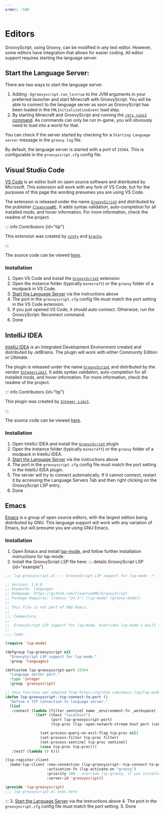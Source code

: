 ```yaml
---
order: -500
---
```


# Editors

GroovyScript, using Groovy, can be modified in any text editor.
However, some editors have integration that allows for easier coding.
All editor support requires starting the language server.


## Start the Language Server:

There are two ways to start the language server.

1. Adding `-Dgroovyscript.run_ls=true` to the JVM arguments in your preferred launcher and start Minecraft with GroovyScript.
  You will be able to connect to the language server as soon as GroovyScript has been loaded in the `FMLInitializationEvent` load step.
2. By starting Minecraft and GroovyScript and running the [`/grs runLS` command](../minecraft/commands/index.md#language-server).
  As commands can only be run in-game, you will obviously need to load into a world for that.

You can check if the server started by checking for a `Starting Language server` message in the `groovy.log` file.

By default, the language server is started with a port of `25564`. This is configurable in the `groovyscript.cfg` config file.


## Visual Studio Code

[VS Code](https://code.visualstudio.com/) is an editor built on open source software and distributed by Microsoft.
This extension will work with any fork of VS Code, but for the purposes of this page the wording presumes you are using VS Code.

The extension is released under the name [`GroovyScript`](https://marketplace.visualstudio.com/items?itemName=CleanroomMC.groovyscript&ssr=false#overview)
and distributed by the publisher [`CleanroomMC`](https://marketplace.visualstudio.com/publishers/CleanroomMC).
It adds syntax validation, auto-completion for all installed mods, and hover information.
For more information, check the readme of the project.

::: info Contributors {id="tip"}

This extension was created by [`zznty`](https://github.com/zznty) and [`brachy`](https://github.com/brachy84).

:::

The source code can be viewed [here](https://github.com/CleanroomMC/GroovyScript/tree/master/editors/vscode).


### Installation

1. Open VS Code and install the [`GroovyScript`](https://marketplace.visualstudio.com/items?itemName=CleanroomMC.groovyscript&ssr=false#overview) extension
2. Open the instance folder (typically `minecraft`) or the `groovy` folder of a modpack in VS Code.
3. [Start the Language Server](#start-the-language-server) via the instructions above
4. The port in the `groovyscript.cfg` config file must match the port setting in the VS Code extension.
5. If you just opened VS Code, it should auto connect. Otherwise, run the GroovyScript: Reconnect command.
6. Done


## IntelliJ IDEA

[IntelliJ IDEA](https://www.jetbrains.com/idea/) is an Integrated Development Environment created and distributed by JetBrains.
The plugin will work with either Community Edition or Ultimate.

The plugin is released under the name [`GroovyScript`](https://plugins.jetbrains.com/plugin/25915-groovyscript)
and distributed by the vendor [`IntegerLimit`](https://plugins.jetbrains.com/vendor/integerlimit).
It adds syntax validation, auto-completion for all installed mods, and hover information.
For more information, check the readme of the project.

::: info Contributors {id="tip"}

This plugin was created by [`Integer Limit`](https://github.com/IntegerLimit).

:::

The source code can be viewed [here](https://github.com/IntegerLimit/GroovyScriptPlugin).


### Installation

1. Open IntelliJ IDEA and install the [`GroovyScript`](https://plugins.jetbrains.com/plugin/25915-groovyscript) plugin
2. Open the instance folder (typically `minecraft`) or the `groovy` folder of a modpack in IntelliJ IDEA.
3. [Start the Language Server](#start-the-language-server) via the instructions above
4. The port in the `groovyscript.cfg` config file must match the port setting in the IntelliJ IDEA plugin.
5. The server will try to connect automatically. If it cannot connect, restart it by accessing the Language Servers Tab and then right clicking on the GroovyScript LSP entry.
6. Done


## Emacs

[Emacs](https://www.gnu.org/software/emacs/) is a group of open source editors, with the largest edition being distributed by GNU.
This language support will work with any variation of Emacs, but will presume you are using GNU Emacs.

### Installation

1. Open Emacs and install [lsp-mode](https://emacs-lsp.github.io/lsp-mode/page/installation/), and follow further installation instructions for lsp-mode.
2. Install the GroovyScript LSP file here:
::: details GroovyScript LSP {id="example"}
```lisp title="lsp-groovyscript.el"
;;; lsp-groovyscript.el --- GroovyScript LSP support for lsp-mode -*- lexical-binding: t; -*-

;; Version: 1.0.0
;; Keywords: languages
;; Homepage: https://github.com/CleanroomMC/GroovyScript
;; Package-Requires: ((emacs "24.3") (lsp-mode) (groovy-mode))
;;
;; This file is not part of GNU Emacs.
;;
;;; Commentary:
;;
;;  GroovyScript LSP support for lsp-mode. Overrides lsp-mode's built in Groovy LSP
;;
;;; Code:

(require 'lsp-mode)

(defgroup lsp-groovyscript nil
  "GroovyScript LSP support for lsp-mode."
  :group 'languages)

(defcustom lsp-groovyscript-port 25564
  "Language server port."
  :type 'integer
  :group 'groovyscript)

;; this function was adapted from https://github.com/emacs-lsp/lsp-mode/blob/master/clients/lsp-gdscript.el
(defun lsp-groovyscript--tcp-connect-to-port ()
  "Define a TCP connection to language server."
  (list
   :connect (lambda (filter sentinel name _environment-fn _workspace)
              (let* ((host "localhost")
                     (port lsp-groovyscript-port)
                     (tcp-proc (lsp--open-network-stream host port (concat name "::tcp"))))

                (set-process-query-on-exit-flag tcp-proc nil)
                (set-process-filter tcp-proc filter)
                (set-process-sentinel tcp-proc sentinel)
                (cons tcp-proc tcp-proc)))
   :test? (lambda () t)))

(lsp-register-client
  (make-lsp-client :new-connection (lsp-groovyscript--tcp-connect-to-port)
                   :activation-fn (lsp-activate-on "groovy")
                   :priority 100 ; override lsp-groovy, if you installed this we will assume you want it
                   :server-id 'groovyscript))

(provide 'lsp-groovyscript)
;;; lsp-groovyscript.el ends here
```
:::
3. [Start the Language Server](#start-the-language-server) via the instructions above
4. The port in the `groovyscript.cfg` config file must match the port setting.
5. Done
